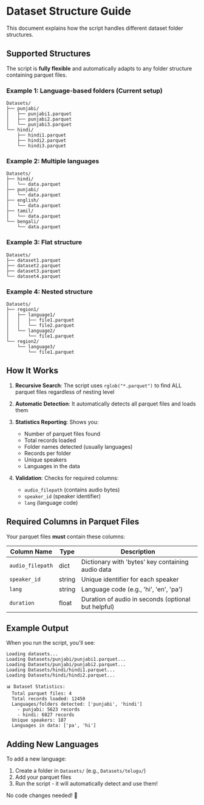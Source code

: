 # Dataset Structure Guide

This document explains how the script handles different dataset folder structures.

## Supported Structures

The script is **fully flexible** and automatically adapts to any folder structure containing parquet files.

### Example 1: Language-based folders (Current setup)
```
Datasets/
├── punjabi/
│   ├── punjabi1.parquet
│   ├── punjabi2.parquet
│   └── punjabi3.parquet
└── hindi/
    ├── hindi1.parquet
    ├── hindi2.parquet
    └── hindi3.parquet
```

### Example 2: Multiple languages
```
Datasets/
├── hindi/
│   └── data.parquet
├── punjabi/
│   └── data.parquet
├── english/
│   └── data.parquet
├── tamil/
│   └── data.parquet
└── bengali/
    └── data.parquet
```

### Example 3: Flat structure
```
Datasets/
├── dataset1.parquet
├── dataset2.parquet
├── dataset3.parquet
└── dataset4.parquet
```

### Example 4: Nested structure
```
Datasets/
├── region1/
│   ├── language1/
│   │   ├── file1.parquet
│   │   └── file2.parquet
│   └── language2/
│       └── file1.parquet
└── region2/
    └── language3/
        └── file1.parquet
```

## How It Works

1. **Recursive Search**: The script uses `rglob("*.parquet")` to find ALL parquet files regardless of nesting level

2. **Automatic Detection**: It automatically detects all parquet files and loads them

3. **Statistics Reporting**: Shows you:
   - Number of parquet files found
   - Total records loaded
   - Folder names detected (usually languages)
   - Records per folder
   - Unique speakers
   - Languages in the data

4. **Validation**: Checks for required columns:
   - `audio_filepath` (contains audio bytes)
   - `speaker_id` (speaker identifier)
   - `lang` (language code)

## Required Columns in Parquet Files

Your parquet files **must** contain these columns:

| Column Name | Type | Description |
|------------|------|-------------|
| `audio_filepath` | dict | Dictionary with 'bytes' key containing audio data |
| `speaker_id` | string | Unique identifier for each speaker |
| `lang` | string | Language code (e.g., 'hi', 'en', 'pa') |
| `duration` | float | Duration of audio in seconds (optional but helpful) |

## Example Output

When you run the script, you'll see:

```
Loading datasets...
Loading Datasets/punjabi/punjabi1.parquet...
Loading Datasets/punjabi/punjabi2.parquet...
Loading Datasets/hindi/hindi1.parquet...
Loading Datasets/hindi/hindi2.parquet...

📊 Dataset Statistics:
  Total parquet files: 4
  Total records loaded: 12450
  Languages/folders detected: ['punjabi', 'hindi']
    - punjabi: 5623 records
    - hindi: 6827 records
  Unique speakers: 187
  Languages in data: ['pa', 'hi']
```

## Adding New Languages

To add a new language:

1. Create a folder in `Datasets/` (e.g., `Datasets/telugu/`)
2. Add your parquet files
3. Run the script - it will automatically detect and use them!

No code changes needed! 🎉
